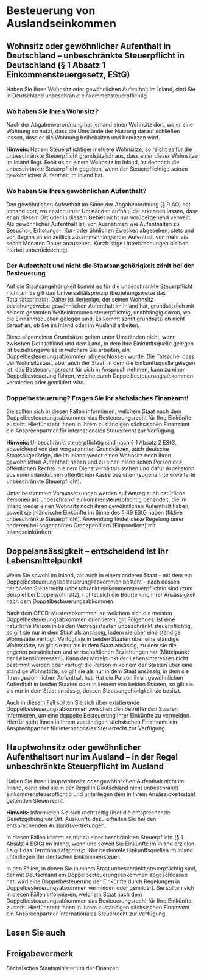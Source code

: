 # Besteuerung von Auslandseinkommen

Wohnsitz oder gewöhnlicher Aufenthalt in Deutschland – unbeschränkte Steuerpflicht in Deutschland (§ 1 Absatz 1 Einkommensteuergesetz, EStG)
--------------------------------------------------------------------------------------------------------------------------------------------

Haben Sie Ihren Wohnsitz oder gewöhnlichen Aufenthalt im Inland, sind Sie in Deutschland unbeschränkt einkommensteuerpflichtig.

### Wo haben Sie Ihren Wohnsitz?

Nach der Abgabenverordnung hat jemand einen Wohnsitz dort, wo er eine Wohnung so nutzt, dass die Umstände der Nutzung darauf schließen lassen, dass er die Wohnung beibehalten und benutzen wird.

**Hinweis:** Hat ein Steuerpflichtiger mehrere Wohnsitze, so reicht es für die unbeschränkte Steuerpflicht grundsätzlich aus, dass einer dieser Wohnsitze im Inland liegt. Fehlt es an einem Wohnsitz im Inland, ist dennoch die unbeschränkte Steuerpflicht gegeben, wenn der Steuerpflichtige seinen gewöhnlichen Aufenthalt im Inland hat.

### Wo haben Sie Ihren gewöhnlichen Aufenthalt?

Den gewöhnlichen Aufenthalt im Sinne der Abgabenordnung (§ 9 AO) hat jemand dort, wo er sich unter Umständen aufhält, die erkennen lassen, dass er an diesem Ort oder in diesem Gebiet nicht nur vorübergehend verweilt. Als gewöhnlicher Aufenthalt ist, von Ausnahmen wie Aufenthalten zu Besuchs-, Erholungs-, Kur- oder ähnlichen Zwecken abgesehen, stets und von Beginn an ein zeitlich zusammenhängender Aufenthalt von mehr als sechs Monaten Dauer anzusehen. Kurzfristige Unterbrechungen bleiben hierbei unberücksichtigt.

### Der Aufenthalt und nicht die Staatsangehörigkeit zählt bei der Besteuerung

Auf die Staatsangehörigkeit kommt es für die unbeschränkte Steuerpflicht nicht an. Es gilt das Universalitätsprinzip (beziehungsweise das Totalitätsprinzip). Daher ist derjenige, der seinen Wohnsitz beziehungsweise gewöhnlichen Aufenthalt im Inland hat, grundsätzlich mit seinem gesamten Welteinkommen steuerpflichtig, unabhängig davon, wo die Einnahmequellen gelegen sind. Es kommt somit grundsätzlich nicht darauf an, ob Sie im Inland oder im Ausland arbeiten.

Diese allgemeinen Grundsätze gelten unter Umständen nicht, wenn zwischen Deutschland und dem Land, in dem Ihre Einkunftsquelle gelegen ist beziehungsweise in welchem Sie arbeiten, ein Doppelbesteuerungsabkommen abgeschlossen wurde. Die Tatsache, dass der Wohnsitzstaat, aber auch der Staat, in dem die Einkunftsquelle gelegen ist, das Besteuerungsrecht für sich in Anspruch nehmen, kann zu einer Doppelbesteuerung führen, welche durch Doppelbesteuerungsabkommen vermieden oder gemildert wird.

### Doppelbesteuerung? Fragen Sie Ihr sächsisches Finanzamt!

Sie sollten sich in diesen Fällen informieren, welchem Staat nach dem Doppelbesteuerungsabkommen das Besteuerungsrecht für Ihre Einkünfte zusteht. Hierfür steht Ihnen in Ihrem zuständigen sächsischen Finanzamt ein Ansprechpartner für internationales Steuerrecht zur Verfügung.

**Hinweis:** Unbeschränkt steuerpflichtig sind nach § 1 Absatz 2 EStG, abweichend von den vorgenannten Grundsätzen, auch deutsche Staatsangehörige, die im Inland weder einen Wohnsitz noch ihren gewöhnlichen Aufenthalt haben und zu einer inländischen Person des öffentlichen Rechts in einem Dienstverhältnis stehen und dafür Arbeitslohn aus einer inländischen öffentlichen Kasse beziehen (sogenannte erweiterte unbeschränkte Steuerpflicht).

Unter bestimmten Voraussetzungen werden auf Antrag auch natürliche Personen als unbeschränkt einkommensteuerpflichtig behandelt, die im Inland weder einen Wohnsitz noch ihren gewöhnlichen Aufenthalt haben, soweit sie inländische Einkünfte im Sinne des § 49 EStG haben (fiktive unbeschränkte Steuerpflicht). Anwendung findet diese Regelung unter anderem bei sogenannten Grenzpendlern (Einpendlern) mit Inlandseinkünften.

Doppelansässigkeit – entscheidend ist Ihr Lebensmittelpunkt!
------------------------------------------------------------

Wenn Sie sowohl im Inland, als auch in einem anderen Staat – mit dem ein Doppelbesteuerungsbesteuerungsabkommen besteht – nach dessen nationalen Steuerrecht unbeschränkt einkommensteuerpflichtig sind (zum Beispiel bei Doppelwohnsitz), richtet sich die Beurteilung Ihrer Ansässigkeit nach dem Doppelbesteuerungsabkommen.

Nach dem OECD-Musterabkommen, an welchem sich die meisten Doppelbesteuerungsabkommen orientieren, gilt Folgendes: Ist eine natürliche Person in beiden Vertragsstaaten unbeschränkt steuerpflichtig, so gilt sie nur in dem Staat als ansässig, indem sie über eine ständige Wohnstätte verfügt. Verfügt sie in beiden Staaten über eine ständige Wohnstätte, so gilt sie nur als in dem Staat ansässig, zu dem sie die engeren persönlichen und wirtschaftlichen Beziehungen hat (Mittelpunkt der Lebensinteressen). Kann der Mittelpunkt der Lebensinteressen nicht bestimmt werden oder verfügt die Person in keinem der Staaten über eine ständige Wohnstätte, so gilt sie als nur in dem Staat ansässig, in dem sie ihren gewöhnlichen Aufenthalt hat. Hat die Person ihren gewöhnlichen Aufenthalt in beiden Staaten oder in keinem von beiden Staaten, so gilt sie als nur in dem Staat ansässig, dessen Staatsangehörigkeit sie besitzt.

Auch in diesem Fall sollten Sie sich über existierende Doppelbesteuerungsabkommen zwischen den betreffenden Staaten informieren, um eine doppelte Besteuerung Ihrer Einkünfte zu vermeiden. Hierfür steht Ihnen in Ihrem zuständigen sächsischen Finanzamt ein Ansprechpartner für internationales Steuerrecht zur Verfügung.

Hauptwohnsitz oder gewöhnlicher Aufenthaltsort nur im Ausland – in der Regel unbeschränkte Steuerpflicht im Ausland
-------------------------------------------------------------------------------------------------------------------

Haben Sie Ihren Hauptwohnsitz oder gewöhnlichen Aufenthalt nicht im Inland, dann sind sie in der Regel in Deutschland nicht unbeschränkt einkommensteuerpflichtig und unterliegen dem in Ihrem Ansässigkeitsstaat geltenden Steuerrecht.

**Hinweis:** Informieren Sie sich rechtzeitig über die entsprechende Gesetzgebung vor Ort. Auskünfte dazu erhalten Sie bei den entsprechenden Auslandsvertretungen.

In diesen Fällen kommt es nur zu einer beschränkten Steuerpflicht (§ 1 Absatz 4 EStG) im Inland, wenn und soweit Sie Einkünfte im Inland erzielen. Es gilt das Territorialitätsprinzip. Nur bestimmte Einkunftsquellen im Inland unterliegen der deutschen Einkommensteuer.

In den Fällen, in denen Sie in einem Staat unbeschränkt steuerpflichtig sind, der mit Deutschland ein Doppelbesteuerungsabkommen abgeschlossen hat, wird eine Doppelbesteuerung der Einkünfte durch Regelungen in Doppelbesteuerungsabkommen vermieden oder gemildert. Sie sollten sich in diesen Fällen informieren, welchem Staat nach dem Doppelbesteuerungsabkommen das Besteuerungsrecht für Ihre Einkünfte zusteht. Hierfür steht Ihnen in Ihrem zuständigen sächsischen Finanzamt ein Ansprechpartner internationales Steuerrecht zur Verfügung.

## Lesen Sie auch

## Freigabevermerk

Sächsisches Staatsministerium der Finanzen
